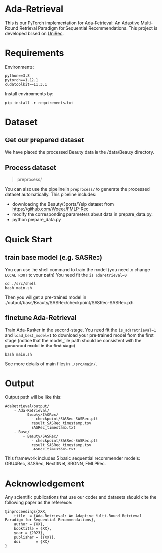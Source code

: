 # Ada-Retrieval

This is our PyTorch implementation for Ada-Retrieval: An Adaptive Multi-Round Retrieval Paradigm for Sequential
Recommendations. This project is developed based on [UniRec](https://github.com/microsoft/unirec).

# Requirements
Environments:
```
python==3.8
pytorch==1.12.1
cudatoolkit==11.3.1
```
Install environments by:
```
pip install -r requirements.txt
```

# Dataset
## Get our prepared dataset
We have placed the processed Beauty data in the /data/Beauty directory.

## Process dataset
> preprocess/

You can also use the pipeline in `preprocess/` to generate the processed dataset automatically. This pipeline includes:
- downloading the Beauty/Sports/Yelp dataset from https://github.com/Woeee/FMLP-Rec
- modify the corresponding parameters about data in prepare_data.py.
- python prepare_data.py


# Quick Start

## train base model (e.g. SASRec)
You can use the shell command to train the model (you need to change `LOCAL_ROOT` to your path)
You need fit the `is_adaretrieval=0`
```
cd ./src/shell
bash main.sh
```
Then you will get a pre-trained model in ./output/base/Beauty/SASRec/checkpoint/SASRec-SASRec.pth

## finetune Ada-Retrieval

Train Ada-Ranker in the second-stage.
You need fit the `is_adaretrieval=1` and `load_best_model=1` to download your pre-trained model from the first stage
(notice that the model_file path should be consistent with the generated model in the first stage)

```
bash main.sh
```

See more details of main files in `./src/main/`.

# Output
Output path will be like this:
```
AdaRetrieval/output/
    - Ada-Retrieval/
        - Beauty/SASRec/
            - checkpoint/SASRec-SASRec.pth
            result_SASRec_timestamp.tsv
            SASRec_timestamp.txt
    - Base/
        - Beauty/SASRec/
            - checkpoint/SASRec-SASRec.pth
            result_SASRec_timestamp.tsv
            SASRec_timestamp.txt
```


This framework includes 5 basic sequential recommender models: GRU4Rec, SASRec, NextItNet, SRGNN, FMLPRec.

# Acknowledgement
Any scientific publications that use our codes and datasets should cite the following paper as the reference:
```
@inproceedings{XXX,
    title  = {Ada-Retrieval: An Adaptive Multi-Round Retrieval Paradigm for Sequential Recommendations},
    author = {XX},
    booktitle = {XX},
    year = {2023},
    publisher = {{XX}},
    doi       = {XX}
}
```

